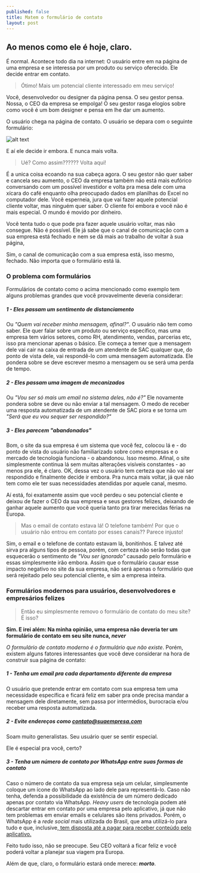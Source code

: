 ```yaml
---
published: false
title: Matem o formulário de contato
layout: post
---
```

## Ao menos como ele é hoje, claro.

É normal.  Acontece todo dia na internet: O usuário entre em na página de uma empresa e se interessa por um produto ou serviço oferecido. Ele decide entrar em contato.

> Ótimo! Mais um potencial cliente interessado em meu serviço!

Você, desenvolvedor ou designer da página pensa. O seu gestor pensa. Nossa, o CEO da empresa se empolga! O seu gestor rasga elogios sobre como você é um bom designer e pensa em lhe dar um aumento.

O usuário chega na página de contato. O usuário se depara com o seguinte formulário:

![alt text](http://puu.sh/mUHex/99e3045e02.png "O fanstasma do seu formulário")

E aí ele decide ir embora. E nunca mais volta.

> Ué? Como assim?????? Volta aqui!

É a unica coisa ecoando na sua cabeça agora. O seu gestor não quer saber e cancela seu aumento, o CEO da empresa também não está mais eufórico conversando com um possível investidor e volta pra mesa dele com uma xícara do café enquanto olha preocupado dados em planilhas do Excel no computador dele. Você esperneia, jura que vai fazer aquele potencial cliente voltar, mas ninguém quer saber. O cliente foi embora e você não é mais especial. O mundo é movido por dinheiro.

Você tenta tudo o que pode pra fazer aquele usuário voltar, mas não consegue. Não é possível. Ele já sabe que o canal de comunicação com a sua empresa está fechado e nem se dá mais ao trabalho de voltar à sua página,

Sim, o canal de comunicação com a sua empresa está, isso mesmo, fechado. Não importa que o formulário está lá.

### O problema com formulários

Formulários de contato como o acima mencionado como exemplo tem alguns problemas grandes que você provavelmente deveria considerar:

##### 1 - Eles passam um sentimento de distanciamento

Ou *"Quem vai receber minha mensagem, afinal?"*. O usuário não tem como saber. Ele quer falar sobre um produto ou serviço específico, mas uma empresa tem vários setores, como RH, atendimento, vendas, parcerias etc, isso pra mencionar apenas o básico. Ele começa a temer que a mensagem dele vai cair na caixa de entrada de um atendente de SAC qualquer que, do ponto de vista dele, vai respondê-lo com uma mensagem automatizada. Ele pondera sobre se deve escrever mesmo a mensagem ou se será uma perda de tempo.

##### 2 - Eles passam uma imagem de mecanizados

Ou *"Vou ser só mais um email no sistema deles, não é?"* Ele novamente pondera sobre se deve ou não enviar a tal mensagem. O medo de receber uma resposta automatizada de um atendente de SAC piora e se torna um *"Será que eu vou sequer ser respondido?"*

##### 3 - Eles parecem "abandonados"

Bom, o site da sua empresa é um sistema que você fez, colocou lá e - do ponto de vista do usuário não familiarizado sobre como empresas e o mercado de tecnologia funciona - o abandonou. Isso mesmo. Afinal, o site simplesmente continua lá sem muitas alterações visíveis constantes - ao menos pra ele, é claro. OK, dessa vez o usuário tem certeza que não vai ser respondido e finalmente decide ir embora. Pra nunca mais voltar, já que não tem como ele ter suas necessidades atendidas por aquele canal, mesmo.

Aí está, foi exatamente assim que você perdeu o seu potencial cliente e deixou de fazer o CEO da sua empresa e seus gestores felizes, deixando de ganhar aquele aumento que você queria tanto pra tirar merecidas férias na Europa.

> Mas o email de contato estava lá! O telefone também! Por que o usuário não entrou em contato por esses canais?? Parece injusto!

Sim, o email e o telefone de contato estavam lá, bonitinhos. E talvez até sirva pra alguns tipos de pessoa, porém, com certeza não serão todas que esquecerão o sentimento de *"Vou ser ignorado"* causado pelo formulário e essas simplesmente irão embora. Assim que o formulário causar esse impacto negativo no site  da sua empresa, não será apenas o formulário que será rejeitado pelo seu potencial cliente, e sim a empresa inteira.


### Formulários modernos para usuários, desenvolvedores e empresários felizes

> Então eu simplesmente removo o formulário de contato do meu site? É isso?

**Sim. E irei além: Na minha opinião, uma empresa não deveria ter um formulário de contato em seu site nunca, _never_**

*O formulário de contato moderno é o formulário que não existe*. Porém, existem alguns fatores interessantes que você deve considerar na hora de construir sua página de contato:


##### 1 - Tenha um email pra cada departamento diferente da empresa

O usuário que pretende entrar em contato com sua empresa tem uma necessidade específica e ficará feliz em saber pra onde precisa mandar a mensagem dele diretamente, sem passa por intermédios, burocracia e/ou receber uma resposta automatizada.

##### 2 - Evite endereços como contato@suaempresa.com

Soam muito generalistas. Seu usuário quer se sentir especial.

Ele é especial pra você, certo?

##### 3 - Tenha um número de contato por WhatsApp entre suas formas de contato

Caso o número de contato da sua empresa seja um celular, simplesmente coloque um ícone do WhatsApp ao lado dele para representá-lo. Caso não tenha, defenda a possibilidade da existência de um número dedicado apenas por contato via WhatsApp. *Heavy users* de tecnologia podem até descartar entrar em contato por uma empresa pelo aplicativo, já que não tem problemas em enviar emails e celulares são itens privados. Porém, o WhatsApp é a *rede social* mais utilizada do Brasil, que ama utilizá-lo para tudo e que, inclusive,[ tem disposta até a pagar para receber conteúdo pelo aplicativo.](https://youpix.com.br/o-whatsapp-a-classe-m%C3%A9dia-e-o-mundo-underground-do-conte%C3%BAdo-3b69e7cd5492#.qjdwakgqw)

Feito tudo isso, não se preocupe. Seu CEO voltará a ficar feliz e você poderá voltar a planejar sua viagem pra Europa.

Além de que, claro, o formulário estará onde merece: **_morto_**.